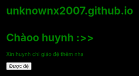 # unknownx2007.github.io
<!DOCTYPE html>
<html style="background-color: black">
    <head>
        <title>Simple Example</title>
    </head>
    <body style="color: green">
        <h1>Chàoo huynh :>></h1>
        <p>Xin huynh chỉ giáo đệ thêm nha</p>
        <form method = "GET" onsubmit="return sbt()">
        <button type="submit">Được đệ</button>
        </form>
    </body>
</html>
